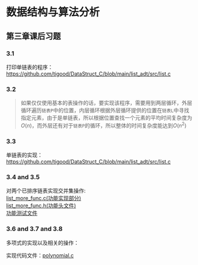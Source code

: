 # 数据结构与算法分析



## 第三章课后习题

### 3.1

打印单链表的程序：https://github.com/tigood/DataStruct_C/blob/main/list_adt/src/list.c

### 3.2

> 如果仅仅使用基本的表操作的话，要实现该程序，需要用到两层循环，外层循环遍历`链表P`中的位置，内层循环根据外层循环提供的位置在`链表L`中寻找指定元素，由于是单链表，所以根据位置查找一个元素的平均时间复杂度为$O(n)$，而外层还有对于`链表P`的循环，所以整体的时间复杂度能达到$O(n^2)$

### 3.3

单链表的实现：https://github.com/tigood/DataStruct_C/blob/main/list_adt/src/list.c

### 3.4 and 3.5

对两个已排序链表实现交并集操作:
<br/>
<a href="https://github.com/tigood/DataStruct_C/blob/main/list_adt/src/list_more_func.c">list_more_func.c(功能实现部分)</a>
<br/>
<a href="https://github.com/tigood/DataStruct_C/blob/main/list_adt/include/list_more_func.h">list_more_func.h(功能头文件)</a>
<br/>
<a href="https://github.com/tigood/DataStruct_C/blob/main/list_adt/src/main.c">功能测试文件</a>



### 3.6 and 3.7 and 3.8

多项式的实现以及相关的操作：

实现代码文件：<a href="https://github.com/tigood/DataStruct_C/blob/main/list_adt/src/polynomial.c">polynomial.c</a>



